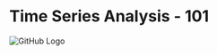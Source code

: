 # Time Series Analysis - 101 
![GitHub Logo](https://s3.ap-south-1.amazonaws.com/greyatom-social/GreyAtom-logo.png)
